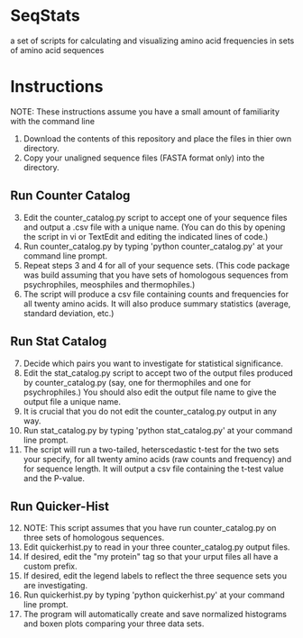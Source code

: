 # SeqStats
a set of scripts for calculating and visualizing amino acid frequencies in sets of amino acid sequences

# Instructions
NOTE: These instructions assume you have a small amount of familiarity with the command line
1) Download the contents of this repository and place the files in thier own directory.
2) Copy your unaligned sequence files (FASTA format only) into the directory.

## Run Counter Catalog
3) Edit the counter_catalog.py script to accept one of your sequence files and output a .csv file with a unique name. (You can do this by opening the script in vi or TextEdit and editing the indicated lines of code.)
4) Run counter_catalog.py by typing 'python counter_catalog.py' at your command line prompt.
5) Repeat steps 3 and 4 for all of your sequence sets. (This code package was build assuming that you have sets of homologous sequences from psychrophiles, meosphiles and thermophiles.)
6) The script will produce a csv file containing counts and frequencies for all twenty amino acids. It will also produce summary statistics (average, standard deviation, etc.)
   
## Run Stat Catalog
7) Decide which pairs you want to investigate for statistical significance.
8) Edit the stat_catalog.py script to accept two of the output files produced by counter_catalog.py (say, one for thermophiles and one for psychrophiles.) You should also edit the output file name to give the output file a unique name. 
9) It is crucial that you do not edit the counter_catalog.py output in any way.
10) Run stat_catalog.py by typing 'python stat_catalog.py' at your command line prompt.
11) The script will run a two-tailed, heterscedastic t-test for the two sets your specify, for all twenty amino acids (raw counts and frequency) and for sequence length. It will output a csv file containing the t-test value and the P-value.

## Run Quicker-Hist
12) NOTE: This script assumes that you have run counter_catalog.py on three sets of homologous sequences.
13) Edit quickerhist.py to read in your three counter_catalog.py output files.
14) If desired, edit the "my protein" tag so that your urput files all have a custom prefix.
15) If desired, edit the legend labels to reflect the three sequence sets you are investigating.
16) Run quickerhist.py by typing 'python quickerhist.py' at your command line prompt.
17) The program will automatically create and save normalized histograms and boxen plots comparing your three data sets. 
